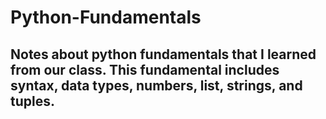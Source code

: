 # Python-Fundamentals

## Notes about python fundamentals that I learned from our class. This fundamental includes syntax, data types, numbers, list, strings, and tuples.

